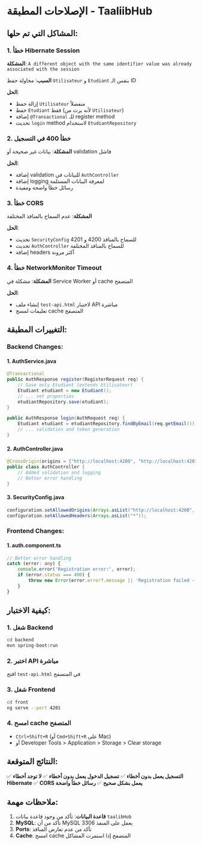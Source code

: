 # الإصلاحات المطبقة - TaaliibHub

## المشاكل التي تم حلها:

### 1. خطأ Hibernate Session
**المشكلة**: `A different object with the same identifier value was already associated with the session`

**السبب**: محاولة حفظ `Utilisateur` و `Etudiant` بنفس الـ ID

**الحل**:
- إزالة حفظ `Utilisateur` منفصلاً
- حفظ `Etudiant` فقط (لأنه يرث من `Utilisateur`)
- إضافة `@Transactional` للـ register method
- تحديث `login` method لاستخدام `EtudiantRepository`

### 2. خطأ 400 في التسجيل
**المشكلة**: بيانات غير صحيحة أو validation فاشل

**الحل**:
- إضافة validation للبيانات في `AuthController`
- إضافة logging لمعرفة البيانات المستلمة
- رسائل خطأ واضحة ومفيدة

### 3. خطأ CORS
**المشكلة**: عدم السماح بالمنافذ المختلفة

**الحل**:
- تحديث `SecurityConfig` للسماح بالمنافذ 4200 و 4201
- تحديث `AuthController` للسماح بالمنافذ المختلفة
- إضافة headers أكثر مرونة

### 4. خطأ NetworkMonitor Timeout
**المشكلة**: مشكلة في Service Worker أو cache المتصفح

**الحل**:
- إنشاء ملف `test-api.html` لاختبار API مباشرة
- تعليمات لمسح cache المتصفح

## التغييرات المطبقة:

### Backend Changes:

#### 1. AuthService.java
```java
@Transactional
public AuthResponse register(RegisterRequest req) {
    // Save only Etudiant (extends Utilisateur)
    Etudiant etudiant = new Etudiant();
    // ... set properties
    etudiantRepository.save(etudiant);
}

public AuthResponse login(AuthRequest req) {
    Etudiant etudiant = etudiantRepository.findByEmail(req.getEmail());
    // ... validation and token generation
}
```

#### 2. AuthController.java
```java
@CrossOrigin(origins = {"http://localhost:4200", "http://localhost:4201"})
public class AuthController {
    // Added validation and logging
    // Better error handling
}
```

#### 3. SecurityConfig.java
```java
configuration.setAllowedOrigins(Arrays.asList("http://localhost:4200", "http://localhost:4201"));
configuration.setAllowedHeaders(Arrays.asList("*"));
```

### Frontend Changes:

#### 1. auth.component.ts
```typescript
// Better error handling
catch (error: any) {
    console.error('Registration error:', error);
    if (error.status === 400) {
        throw new Error(error.error?.message || 'Registration failed - invalid data');
    }
}
```

## كيفية الاختبار:

### 1. شغل Backend
```bash
cd backend
mvn spring-boot:run
```

### 2. اختبر API مباشرة
افتح `test-api.html` في المتصفح

### 3. شغل Frontend
```bash
cd front
ng serve --port 4201
```

### 4. امسح cache المتصفح
- `Ctrl+Shift+R` (أو `Cmd+Shift+R` على Mac)
- أو Developer Tools > Application > Storage > Clear storage

## النتائج المتوقعة:

✅ **التسجيل يعمل بدون أخطاء**
✅ **تسجيل الدخول يعمل بدون أخطاء**
✅ **لا توجد أخطاء Hibernate**
✅ **CORS يعمل بشكل صحيح**
✅ **رسائل خطأ واضحة**

## ملاحظات مهمة:

1. **قاعدة البيانات**: تأكد من وجود قاعدة بيانات `taalibHub`
2. **MySQL**: تأكد من أن MySQL يعمل على المنفذ 3306
3. **Ports**: تأكد من عدم تعارض المنافذ
4. **Cache**: امسح cache المتصفح إذا استمرت المشاكل 
